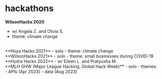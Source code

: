 # hackathons
**WilsonHacks 2020**
- w/ Angela Z. and Olivia S.
- theme: climate change
<br>
**Hoya Hacks 2021**
- solo
- theme: climate change
<br>
**WilsonHacks 2021**
- solo
- theme: small businesses during COVID-19
<br>
**Hydra Hacks 2022**
- w/ Eileen L. and Pratyusha M.
<br>
**MLH GHW (Major League Hacking, Global Hack Week)**
- solo
- themes:
  - APIs (Apr 2023)
  - data (Aug 2023)
